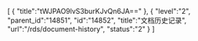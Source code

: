 [
	{
		"title":"tWJPAO9lvS3burKJvQn6JA=="
	},
	{
		"level":"2",
		"parent_id":"14851",
		"id":"14852",
		"title":"文档历史记录",
		"url":"/rds/document-history",
		"status":"2"
	}
]